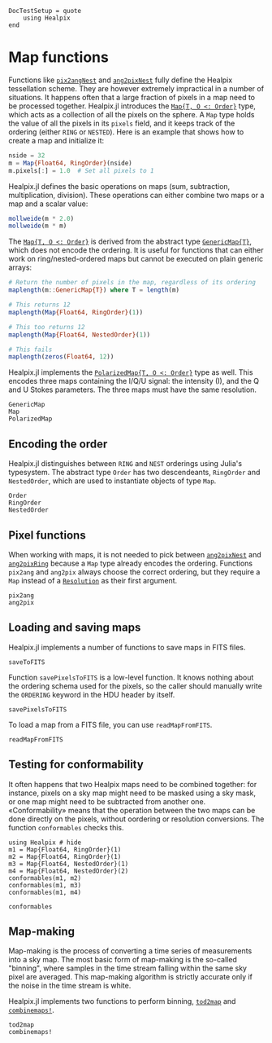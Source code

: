 ```@meta
DocTestSetup = quote
    using Healpix
end
```

# Map functions

Functions like [`pix2angNest`](@ref) and [`ang2pixNest`](@ref) fully
define the Healpix tessellation scheme. They are however extremely
impractical in a number of situations. It happens often that a large
fraction of pixels in a map need to be processed together. Healpix.jl
introduces the [`Map{T, O <: Order}`](@ref) type, which acts as a
collection of all the pixels on the sphere. A `Map` type holds the
value of all the pixels in its `pixels` field, and it keeps track of
the ordering (either `RING` or `NESTED`). Here is an example that
shows how to create a map and initialize it:

```julia
nside = 32
m = Map{Float64, RingOrder}(nside)
m.pixels[:] = 1.0  # Set all pixels to 1
```

Healpix.jl defines the basic operations on maps (sum, subtraction,
multiplication, division). These operations can either combine two
maps or a map and a scalar value:

```julia
mollweide(m * 2.0)
mollweide(m * m)
```

The [`Map{T, O <: Order}`](@ref) is derived from the abstract type
[`GenericMap{T}`](@ref), which does not encode the ordering. It is useful for
functions that can either work on ring/nested-ordered maps but cannot be
executed on plain generic arrays:

```julia
# Return the number of pixels in the map, regardless of its ordering
maplength(m::GenericMap{T}) where T = length(m)

# This returns 12
maplength(Map{Float64, RingOrder}(1))

# This too returns 12
maplength(Map{Float64, NestedOrder}(1))

# This fails
maplength(zeros(Float64, 12))
```

Healpix.jl implements the [`PolarizedMap{T, O <: Order}`](@ref) type
as well. This encodes three maps containing the I/Q/U signal: the
intensity (I), and the Q and U Stokes parameters. The three maps must
have the same resolution.

```@docs
GenericMap
Map
PolarizedMap
```

## Encoding the order

Healpix.jl distinguishes between `RING` and `NEST` orderings using
Julia's typesystem. The abstract type `Order` has two descendeants,
`RingOrder` and `NestedOrder`, which are used to instantiate objects
of type `Map`.

```@docs
Order
RingOrder
NestedOrder
```

## Pixel functions

When working with maps, it is not needed to pick between
[`ang2pixNest`](@ref) and [`ang2pixRing`](@ref) because a `Map` type
already encodes the ordering. Functions `pix2ang` and `ang2pix` always
choose the correct ordering, but they require a `Map` instead of a
[`Resolution`](@ref) as their first argument.

```@docs
pix2ang
ang2pix
```

## Loading and saving maps

Healpix.jl implements a number of functions to save maps in FITS files.

```@docs
saveToFITS
```

Function `savePixelsToFITS` is a low-level function. It knows nothing
about the ordering schema used for the pixels, so the caller should
manually write the `ORDERING` keyword in the HDU header by itself.

```@docs
savePixelsToFITS
```

To load a map from a FITS file, you can use `readMapFromFITS`.

```@docs
readMapFromFITS
```

## Testing for conformability

It often happens that two Healpix maps need to be combined together:
for instance, pixels on a sky map might need to be masked using a sky
mask, or one map might need to be subtracted from another
one. «Conformability» means that the operation between the two maps
can be done directly on the pixels, without oordering or resolution
conversions. The function `conformables` checks this.

```@repl
using Healpix # hide
m1 = Map{Float64, RingOrder}(1)
m2 = Map{Float64, RingOrder}(1)
m3 = Map{Float64, NestedOrder}(1)
m4 = Map{Float64, NestedOrder}(2)
conformables(m1, m2)
conformables(m1, m3)
conformables(m1, m4)
```

```@docs
conformables
```

## Map-making

Map-making is the process of converting a time series of measurements
into a sky map. The most basic form of map-making is the so-called
"binning", where samples in the time stream falling within the same
sky pixel are averaged. This map-making algorithm is strictly accurate
only if the noise in the time stream is white.

Healpix.jl implements two functions to perform binning,
[`tod2map`](@ref) and [`combinemaps!`](@ref).

```@docs
tod2map
combinemaps!
```
